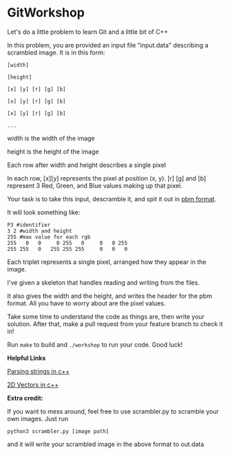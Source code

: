 # GitWorkshop

Let's do a little problem to learn Git and a little bit of C++

In this problem, you are provided an input file "input.data" describing a scrambled image. It is in this form:
```
[width]

[height]

[x] [y] [r] [g] [b]

[x] [y] [r] [g] [b]

[x] [y] [r] [g] [b]

...
```

width is the width of the image

height is the height of the image

Each row after width and height describes a single pixel

In each row, [x][y] represents the pixel at position (x, y). [r] [g] and [b] represent 3 Red, Green, and Blue values making up that pixel.

Your task is to take this input, descramble it, and spit it out in [pbm format](https://en.wikipedia.org/wiki/Netpbm_format).

It will look something like: 

```
P3 #identifier
3 2 #width and height
255 #max value for each rgb
255   0   0     0 255   0     0   0 255
255 255   0   255 255 255     0   0   0
```

Each triplet represents a single pixel, arranged how they appear in the image.

I've given a skeleton that handles reading and writing from the files. 

It also gives the width and the height, and writes the header for the pbm format. All you have to worry about are the pixel values.

Take some time to understand the code as things are, then write your solution. After that, make a pull request from your feature branch to check it in!

Run `make` to build and `./workshop` to run your code. Good luck!

**Helpful Links**

[Parsing strings in c++](https://stackoverflow.com/questions/17724925/parse-string-containing-numbers-into-integer-array)

[2D Vectors in c++](https://stackoverflow.com/questions/9694838/how-to-implement-2d-vector-array)

**Extra credit:**

If you want to mess around, feel free to use scrambler.py to scramble your own images. Just run 
```
python3 scrambler.py [image path]
``` 
and it will write your scrambled image in the above format to out.data
